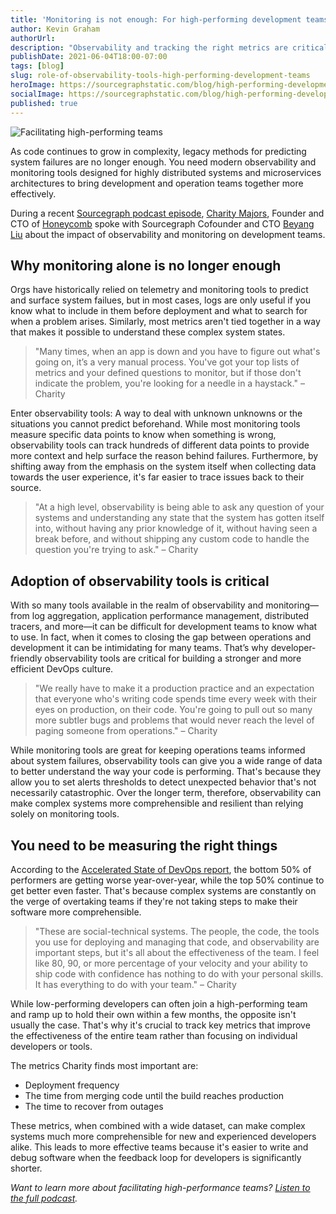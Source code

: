 ```yaml
---
title: 'Monitoring is not enough: For high-performing development teams you need observability tools'
author: Kevin Graham
authorUrl:
description: "Observability and tracking the right metrics are critical to development teams' success. We chatted to Charity Majors of Honeycomb about bridging the gap between dev and ops, and making software more comprehensible to everyone."
publishDate: 2021-06-04T18:00-07:00
tags: [blog]
slug: role-of-observability-tools-high-performing-development-teams
heroImage: https://sourcegraphstatic.com/blog/high-performing-development-teams-observability.gif
socialImage: https://sourcegraphstatic.com/blog/high-performing-development-teams-observability.gif
published: true
---
```


![Facilitating high-performing teams](https://sourcegraphstatic.com/blog/high-performing-development-teams-observability.gif)

As code continues to grow in complexity, legacy methods for predicting system failures are no longer enough. You need modern observability and monitoring tools designed for highly distributed systems and microservices architectures to bring development and operation teams together more effectively.

During a recent [Sourcegraph podcast episode](/podcast/charity-majors/), [Charity Majors](https://www.linkedin.com/in/charity-majors/), Founder and CTO of [Honeycomb](https://www.honeycomb.io/) spoke with Sourcegraph Cofounder and CTO [Beyang Liu](/handbook/company/team#beyang-liu) about the impact of observability and monitoring on development teams.

## Why monitoring alone is no longer enough

Orgs have historically relied on telemetry and monitoring tools to predict and surface system failues, but in most cases, logs are only useful if you know what to include in them before deployment and what to search for when a problem arises. Similarly, most metrics aren't tied together in a way that makes it possible to understand these complex system states.

> "Many times, when an app is down and you have to figure out what's going on, it’s a very manual process. You've got your top lists of metrics and your defined questions to monitor, but if those don't indicate the problem, you're looking for a needle in a haystack." – Charity

Enter observability tools: A way to deal with unknown unknowns or the situations you cannot predict beforehand. While most monitoring tools measure specific data points to know when something is wrong, observability tools can track hundreds of different data points to provide more context and help surface the reason behind failures. Furthermore, by shifting away from the emphasis on the system itself when collecting data towards the user experience, it's far easier to trace issues back to their source.

> "At a high level, observability is being able to ask any question of your systems and understanding any state that the system has gotten itself into, without having any prior knowledge of it, without having seen a break before, and without shipping any custom code to handle the question you're trying to ask." – Charity

## Adoption of observability tools is critical

With so many tools available in the realm of observability and monitoring—from log aggregation, application performance management, distributed tracers, and more—it can be difficult for development teams to know what to use. In fact, when it comes to closing the gap between operations and development it can be intimidating for many teams. That’s why developer-friendly observability tools are critical for building a stronger and more efficient DevOps culture.

> "We really have to make it a production practice and an expectation that everyone who's writing code spends time every week with their eyes on production, on their code. You're going to pull out so many more subtler bugs and problems that would never reach the level of paging someone from operations." – Charity

While monitoring tools are great for keeping operations teams informed about system failures, observability tools can give you a wide range of data to better understand the way your code is performing. That's because they allow you to set alerts thresholds to detect unexpected behavior that's not necessarily catastrophic. Over the longer term, therefore, observability can make complex systems more comprehensible and resilient than relying solely on monitoring tools.

## You need to be measuring the right things

According to the [Accelerated State of DevOps report](https://cloud.google.com/devops/state-of-devops/), the bottom 50% of performers are getting worse year-over-year, while the top 50% continue to get better even faster. That's because complex systems are constantly on the verge of overtaking teams if they're not taking steps to make their software more comprehensible.

> "These are social-technical systems. The people, the code, the tools you use for deploying and managing that code, and observability are important steps, but it's all about the effectiveness of the team. I feel like 80, 90, or more percentage of your velocity and your ability to ship code with confidence has nothing to do with your personal skills. It has everything to do with your team." – Charity

While low-performing developers can often join a high-performing team and ramp up to hold their own within a few months, the opposite isn't usually the case. That's why it's crucial to track key metrics that improve the effectiveness of the entire team rather than focusing on individual developers or tools.

The metrics Charity finds most important are:

- Deployment frequency
- The time from merging code until the build reaches production
- The time to recover from outages

These metrics, when combined with a wide dataset, can make complex systems much more comprehensible for new and experienced developers alike. This leads to more effective teams because it's easier to write and debug software when the feedback loop for developers is significantly shorter.

_Want to learn more about facilitating high-performance teams? [Listen to the full podcast](/podcast/charity-majors/)._
